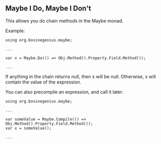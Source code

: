 ﻿Maybe I Do, Maybe I Don't
---------

This allows you do chain methods in the Maybe monad.

Example:

    using org.bovinegenius.maybe;
    
    ...
    
    var x = Maybe.Do(() => Obj.Method().Property.Field.Method());
    
    ...
    

If anything in the chain returns null, then x will be null. Otherwise, x will contain the value of the expression.

You can also precompile an expression, and call it later:

    using org.bovinegenius.maybe;
    
    ...
    
    var someValue = Maybe.Compile(() => Obj.Method().Property.Field.Method());
    var x = someValue();
    
    ...
    
